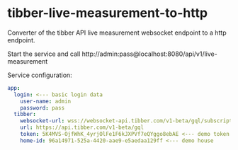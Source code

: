 # tibber-live-measurement-to-http
Converter of the tibber API live measurement websocket endpoint to a http endpoint.

Start the service and call http://admin:pass@localhost:8080/api/v1/live-measurement

Service configuration:

```yaml
app:
  login: <--- basic login data
    user-name: admin
    password: pass
  tibber:
    websocket-url: wss://websocket-api.tibber.com/v1-beta/gql/subscriptions
    url: https://api.tibber.com/v1-beta/gql
    token: 5K4MVS-OjfWhK_4yrjOlFe1F6kJXPVf7eQYggo8ebAE <--- demo token
    home-id: 96a14971-525a-4420-aae9-e5aedaa129ff <--- demo house
```
